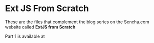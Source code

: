 # Ext JS From Scratch

These are the files that complement the blog series on the Sencha.com website called **ExtJS from Scratch**


Part 1 is available at <a sre="https://www.sencha.com/blog/ext-js-from-scratch-part-1"></a>
